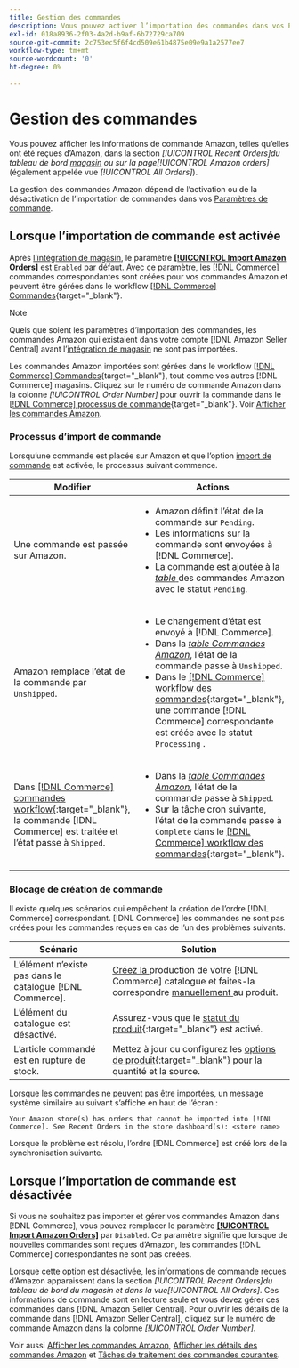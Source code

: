 ```yaml
---
title: Gestion des commandes
description: Vous pouvez activer l’importation des commandes dans vos Paramètres de commande afin de gérer plus facilement vos commandes Amazon depuis votre administrateur Commerce.
exl-id: 018a8936-2f03-4a2d-b9af-6b72729ca709
source-git-commit: 2c753ec5f6f4cd509e61b4875e09e9a1a2577ee7
workflow-type: tm+mt
source-wordcount: '0'
ht-degree: 0%

---
```


# Gestion des commandes

Vous pouvez afficher les informations de commande Amazon, telles qu’elles ont été reçues d’Amazon, dans la section _[!UICONTROL Recent Orders]_du tableau de bord [magasin](./amazon-store-dashboard.md) ou sur la page_[!UICONTROL Amazon orders]_ (également appelée vue _[!UICONTROL All Orders]_).

La gestion des commandes Amazon dépend de l’activation ou de la désactivation de l’importation de commandes dans vos [Paramètres de commande](./order-settings.md#configure-order-settings).

## Lorsque l’importation de commande est activée

Après [l’intégration de magasin](./store-integration.md), le paramètre [**[!UICONTROL Import Amazon Orders]**](./order-settings.md#configure-order-settings) est `Enabled` par défaut. Avec ce paramètre, les [!DNL Commerce] commandes correspondantes sont créées pour vos commandes Amazon et peuvent être gérées dans le workflow [[!DNL Commerce] Commandes](https://docs.magento.com/user-guide/sales/orders.html){target=&quot;_blank&quot;}.

>[!NOTE]
>
>Quels que soient les paramètres d’importation des commandes, les commandes Amazon qui existaient dans votre compte [!DNL Amazon Seller Central] avant l’[intégration de magasin](./store-integration.md) ne sont pas importées.

Les commandes Amazon importées sont gérées dans le workflow [[!DNL Commerce] Commandes](https://docs.magento.com/user-guide/sales/orders.html){target=&quot;_blank&quot;}, tout comme vos autres [!DNL Commerce] magasins. Cliquez sur le numéro de commande Amazon dans la colonne *[!UICONTROL Order Number]* pour ouvrir la commande dans le [[!DNL Commerce] processus de commande](https://docs.magento.com/user-guide/sales/order-processing.html#order-view-descriptions){target=&quot;_blank&quot;}. Voir [Afficher les commandes Amazon](./amazon-orders-all.md).

### Processus d’import de commande

Lorsqu’une commande est placée sur Amazon et que l’option [import de commande](./order-settings.md) est activée, le processus suivant commence.

| Modifier | Actions |
|---|---|
| Une commande est passée sur Amazon. | <ul><li>Amazon définit l’état de la commande sur `Pending`.</li><li>Les informations sur la commande sont envoyées à [!DNL Commerce].</li><li>La commande est ajoutée à la [_table_ ](./amazon-orders-all.md) des commandes Amazon avec le statut `Pending`.</li></ul> |
| Amazon remplace l’état de la commande par `Unshipped`. | <ul><li>Le changement d’état est envoyé à [!DNL Commerce].</li><li>Dans la [_table Commandes Amazon_](./amazon-orders-all.md), l’état de la commande passe à `Unshipped`.</li><li>Dans le [[!DNL Commerce] workflow des commandes](https://docs.magento.com/user-guide/sales/orders.html){:target=&quot;_blank&quot;}, une commande [!DNL Commerce] correspondante est créée avec le statut `Processing` .</li></ul> |
| Dans [[!DNL Commerce] commandes workflow](https://docs.magento.com/user-guide/sales/orders.html){:target=&quot;_blank&quot;}, la commande [!DNL Commerce] est traitée et l’état passe à `Shipped`. | <ul><li>Dans la [_table Commandes Amazon_](./amazon-orders-all.md), l’état de la commande passe à `Shipped`.</li><li>Sur la tâche cron suivante, l’état de la commande passe à `Complete` dans le [[!DNL Commerce] workflow des commandes](https://docs.magento.com/user-guide/sales/orders.html){:target=&quot;_blank&quot;}.</li></ul> |

### Blocage de création de commande

Il existe quelques scénarios qui empêchent la création de l’ordre [!DNL Commerce] correspondant. [!DNL Commerce] les commandes ne sont pas créées pour les commandes reçues en cas de l’un des problèmes suivants.

| Scénario | Solution |
|---|---|
| L’élément n’existe pas dans le catalogue [!DNL Commerce]. | [Créez la ](./creating-assigning-catalog-products.md) production de votre  [!DNL Commerce] catalogue et faites-la correspondre  [manuellement ](./creating-assigning-catalog-products.md) au produit. |
| L’élément du catalogue est désactivé. | Assurez-vous que le [statut du produit](https://docs.magento.com/user-guide/catalog/inventory-product-stock-options.html){:target=&quot;_blank&quot;} est activé. |
| L’article commandé est en rupture de stock. | Mettez à jour ou configurez les [options de produit](https://docs.magento.com/user-guide/catalog/inventory-product-stock-options.html){:target=&quot;_blank&quot;} pour la quantité et la source. |

Lorsque les commandes ne peuvent pas être importées, un message système similaire au suivant s’affiche en haut de l’écran :

`Your Amazon store(s) has orders that cannot be imported into [!DNL Commerce]. See Recent Orders in the store dashboard(s): <store name>`

Lorsque le problème est résolu, l’ordre [!DNL Commerce] est créé lors de la synchronisation suivante.

## Lorsque l’importation de commande est désactivée

Si vous ne souhaitez pas importer et gérer vos commandes Amazon dans [!DNL Commerce], vous pouvez remplacer le paramètre [**[!UICONTROL Import Amazon Orders]**](./order-settings.md#configure-order-settings) par `Disabled`. Ce paramètre signifie que lorsque de nouvelles commandes sont reçues d’Amazon, les commandes [!DNL Commerce] correspondantes ne sont pas créées.

Lorsque cette option est désactivée, les informations de commande reçues d’Amazon apparaissent dans la section _[!UICONTROL Recent Orders]_du tableau de bord du magasin et dans la vue_[!UICONTROL All Orders]_. Ces informations de commande sont en lecture seule et vous devez gérer ces commandes dans [!DNL Amazon Seller Central]. Pour ouvrir les détails de la commande dans [!DNL Amazon Seller Central], cliquez sur le numéro de commande Amazon dans la colonne _[!UICONTROL Order Number]_.

Voir aussi [Afficher les commandes Amazon](./amazon-orders-all.md), [Afficher les détails des commandes Amazon](./amazon-order-details.md) et [Tâches de traitement des commandes courantes](./common-order-processing.md).
